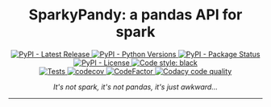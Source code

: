 <h1 id="sparkypandy" align="center">SparkyPandy: a pandas API for spark</h1>

<p align="center">
  <!-- TODO: https://bestpractices.coreinfrastructure.org/en -->
  <a href="https://pypi.org/project/sparkypandy/">
      <img src="https://img.shields.io/pypi/v/sparkypandy" alt="PyPI - Latest Release">
  </a>
  <a href="https://github.com/tpvasconcelos/sparkypandy/">
      <img src="https://img.shields.io/pypi/pyversions/sparkypandy" alt="PyPI - Python Versions">
  </a>
  <a href="https://pypi.org/project/sparkypandy/">
      <img src="https://img.shields.io/pypi/status/sparkypandy.svg" alt="PyPI - Package Status">
  </a>
  <a href="https://github.com/tpvasconcelos/sparkypandy/blob/master/LICENSE">
      <img src="https://img.shields.io/pypi/l/sparkypandy" alt="PyPI - License">
  </a>
  <a href="https://github.com/psf/black">
      <img src="https://img.shields.io/badge/code%20style-black-000000.svg" alt="Code style: black">
  </a>
  <br>
  <a href="https://github.com/tpvasconcelos/sparkypandy/actions/workflows/test.yaml/">
      <img src="https://github.com/tpvasconcelos/sparkypandy/actions/workflows/test.yaml/badge.svg" alt="Tests">
  </a>
  <a href="https://codecov.io/gh/tpvasconcelos/sparkypandy">
      <img src="https://codecov.io/gh/tpvasconcelos/sparkypandy/branch/master/graph/badge.svg?token=U1LW7Y01II" alt="codecov">
  </a>
  <a href="https://www.codefactor.io/repository/github/tpvasconcelos/sparkypandy">
      <img src="https://www.codefactor.io/repository/github/tpvasconcelos/sparkypandy/badge" alt="CodeFactor">
  </a>
  <a href="https://www.codacy.com/gh/tpvasconcelos/sparkypandy/dashboard?utm_source=github.com&amp;utm_medium=referral&amp;utm_content=tpvasconcelos/sparkypandy&amp;utm_campaign=Badge_Grade">
      <img src="https://app.codacy.com/project/badge/Grade/24e94a244a504de8a345b70f41c34445" alt="Codacy code quality">
  </a>
</p>

<p align="center"><i>It&#39;s not spark, it&#39;s not pandas, it&#39;s just awkward...</i></p>

---
